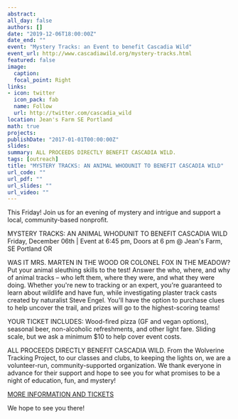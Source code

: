 ```yaml
---
abstract: 
all_day: false
authors: []
date: "2019-12-06T18:00:00Z"
date_end: ""
event: "Mystery Tracks: an Event to benefit Cascadia Wild"
event_url: http://www.cascadiawild.org/mystery-tracks.html
featured: false
image:
  caption:
  focal_point: Right
links:
- icon: twitter
  icon_pack: fab
  name: Follow
  url: http://twitter.com/cascadia_wild
location: Jean's Farm SE Portland
math: true
projects:
publishDate: "2017-01-01T00:00:00Z"
slides:
summary: ALL PROCEEDS DIRECTLY BENEFIT CASCADIA WILD.
tags: [outreach]
title: "MYSTERY TRACKS: AN ANIMAL WHODUNIT TO BENEFIT CASCADIA WILD"
url_code: ""
url_pdf: ""
url_slides: ""
url_video: ""
---
```


This Friday! Join us for an evening of mystery and intrigue and support a
local, community-based nonprofit.

MYSTERY TRACKS: AN ANIMAL WHODUNIT TO BENEFIT CASCADIA WILD
Friday, December 06th | Event at 6:45 pm, Doors at 6 pm @ Jean's Farm, SE Portland OR

WAS IT MRS. MARTEN IN THE WOOD OR COLONEL FOX IN THE MEADOW?
Put your animal sleuthing skills to the test! Answer the who, where, and
why of animal tracks – who left them, where they were, and what they were
doing. Whether you're new to tracking or an expert, you're guaranteed to
learn about wildlife and have fun, while investigating plaster track casts
created by naturalist Steve Engel. You'll have the option to purchase clues
to help uncover the trail, and prizes will go to the highest-scoring teams!

YOUR TICKET INCLUDES: Wood-fired pizza (GF and vegan options), seasonal
beer, non-alcoholic refreshments, and other light fare. Sliding scale, but
we ask a minimum $10 to help cover event costs.

ALL PROCEEDS DIRECTLY BENEFIT CASCADIA WILD. From the Wolverine Tracking
Project, to our classes and clubs, to keeping the lights on, we are a
volunteer-run, community-supported organization. We thank everyone in
advance for their support and hope to see you for what promises to be a
night of education, fun, and mystery!

[MORE INFORMATION AND TICKETS](http://www.cascadiawild.org/mystery-tracks)

We hope to see you there!


